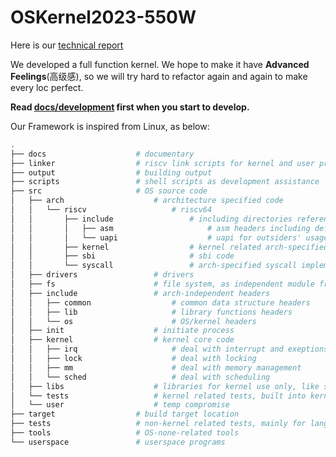 # OSKernel2023-550W

Here is our [technical report](./docs/report.md)

We developed a full function kernel. We hope to make it have **Advanced Feelings**(高级感), so we will try hard to refactor again and again to make every loc perfect.

**Read [docs/development](./docs/development.md) first when you start to develop.**

Our Framework is inspired from Linux, as below:

```sh
.
├── docs                    # documentary
├── linker                  # riscv link scripts for kernel and user program
├── output                  # building output
├── scripts                 # shell scripts as development assistance
├── src                     # OS source code
│   ├── arch                    # architecture specified code
│   │   └── riscv                   # riscv64
│   │       ├── include                 # including directories referenced by kernel and implementd by arch-code
│   │       │   ├── asm                     # asm headers including definations or macros
│   │       │   └── uapi                    # uapi for outsiders' usage, like syscall number
│   │       ├── kernel                  # kernel related arch-specified code
│   │       ├── sbi                     # sbi code
│   │       └── syscall                 # arch-specified syscall implementation
│   ├── drivers                 # drivers
│   ├── fs                      # file system, as independent module from kernel
│   ├── include                 # arch-independent headers
│   │   ├── common                  # common data structure headers
│   │   ├── lib                     # library functions headers
│   │   └── os                      # OS/kernel headers
│   ├── init                    # initiate process
│   ├── kernel                  # kernel core code
│   │   ├── irq                     # deal with interrupt and exeptions
│   │   ├── lock                    # deal with locking
│   │   ├── mm                      # deal with memory management
│   │   └── sched                   # deal with scheduling
│   ├── libs                    # libraries for kernel use only, like string and print
│   └── tests                   # kernel related tests, built into kernel
│   └── user                    # temp compromise
├── target                  # build target location
├── tests                   # non-kernel related tests, mainly for language features using host compiler and env
├── tools                   # OS-none-related tools
└── userspace               # userspace programs
```

